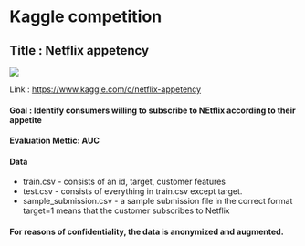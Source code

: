 # Kaggle competition

## Title : Netflix appetency

<img src='https://play-lh.googleusercontent.com/0rgPYj0GwZ6txpYZrzoMdhwzqg7vY6C9B-Ol7jlaz-Ox2rgpD4Tr82ZgDqkirrEohbGm'>

Link : https://www.kaggle.com/c/netflix-appetency


#### Goal : Identify consumers willing to subscribe to NEtflix according to their appetite
    
#### Evaluation Mettic: AUC

#### Data

* train.csv - consists of an id, target, customer features
* test.csv - consists of everything in train.csv except target.
* sample_submission.csv - a sample submission file in the correct format target=1 means that the customer subscribes to Netflix

#### For reasons of confidentiality, the data is anonymized and augmented.
